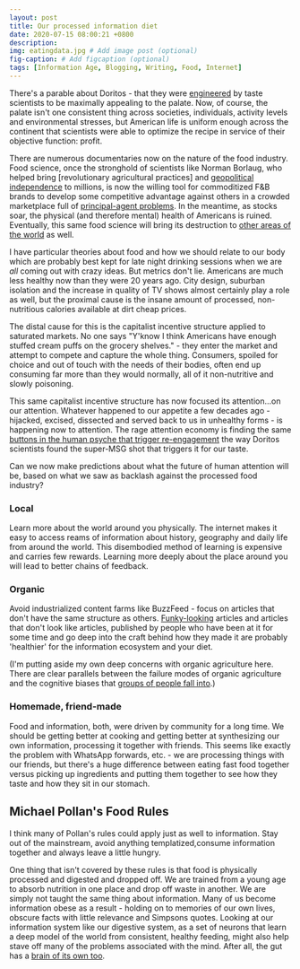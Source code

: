 ```yaml
---
layout: post
title: Our processed information diet
date: 2020-07-15 08:00:21 +0800
description: 
img: eatingdata.jpg # Add image post (optional)
fig-caption: # Add figcaption (optional)
tags: [Information Age, Blogging, Writing, Food, Internet]
---
```


There's a parable about Doritos - that they were [engineered](https://www.mashed.com/120166/untold-truth-doritos/) by taste scientists to be maximally appealing to the palate. Now, of course, the palate isn't one consistent thing across societies, individuals, activity levels and environmental stresses, but American life is uniform enough across the continent that scientists were able to optimize the recipe in service of their objective function: profit.

There are numerous documentaries now on the nature of the food industry. Food science, once the stronghold of scientists like Norman Borlaug, who helped bring [revolutionary agricultural practices] and [geopolitical independence](../bizarre-fertilizer)
 to millions, is now the willing tool for commoditized F&B brands to develop some competitive advantage against others in a crowded marketplace full of [principal-agent problems](https://en.wikipedia.org/wiki/Principal%E2%80%93agent_problem). In the meantime, as stocks soar, the physical (and therefore mental) health of Americans is ruined. Eventually, this same food science will bring its destruction to [other areas of the world](https://en.wikipedia.org/wiki/Obesity_in_Mexico) as well.

I have particular theories about food and how we should relate to our body which are probably best kept for late night drinking sessions when we are *all* coming out with crazy ideas. But metrics don't lie. Americans are much less healthy now than they were 20 years ago. City design, suburban isolation and the increase in quality of TV shows almost certainly play a role as well, but the proximal cause is the insane amount of processed, non-nutritious calories available at dirt cheap prices.

The distal cause for this is the capitalist incentive structure applied to saturated markets. No one says "Y'know I think Americans have enough stuffed cream puffs on the grocery shelves." - they enter the market and attempt to compete and capture the whole thing. Consumers, spoiled for choice and out of touch with the needs of their bodies, often end up consuming far more than they would normally, all of it non-nutritive and slowly poisoning.

This same capitalist incentive structure has now focused its attention...on our attention. Whatever happened to our appetite a few decades ago - hijacked, excised, dissected and served back to us in unhealthy forms - is happening now to attention. The rage attention economy is finding the same [buttons in the human psyche that trigger re-engagement](https://www.youtube.com/watch?v=rE3j_RHkqJc) the way Doritos scientists found the super-MSG shot that triggers it for our taste. 

Can we now make predictions about what the future of human attention will be, based on what we saw as backlash against the processed food industry?

### Local
Learn more about the world around you physically. The internet makes it easy to access reams of information about history, geography and daily life from around the world. This disembodied method of learning is expensive and carries few rewards. Learning more deeply about the place around you will lead to better chains of feedback.

### Organic
Avoid industrialized content farms like BuzzFeed - focus on articles that don't have the same structure as others. [Funky-looking](https://en.wikipedia.org/wiki/Heirloom_tomato) articles and articles that don't look like articles, published by people who have been at it for some time and go deep into the craft behind how they made it are probably 'healthier' for the information ecosystem and your diet.

(I'm putting aside my own deep concerns with organic agriculture here. There are clear parallels between the failure modes of organic agriculture and the cognitive biases that [groups of people fall into](https://en.wikipedia.org/wiki/List_of_dates_predicted_for_apocalyptic_events).)

### Homemade, friend-made
Food and information, both, were driven by community for a long time. We should be getting better at cooking and getting better at synthesizing our own information, processing it together with friends. This seems like exactly the problem with WhatsApp forwards, etc. - we are processing things with our friends, but there's a huge difference between eating fast food together versus picking up ingredients and putting them together to see how they taste and how they sit in our stomach.


## Michael Pollan's Food Rules
I think many of Pollan's rules could apply just as well to information. Stay out of the mainstream, avoid anything templatized,consume information together and always leave a little hungry.


One thing that isn't covered by these rules is that food is physically processed and digested and dropped off. We are trained from a young age to absorb nutrition in one place and drop off waste in another. We are simply not taught the same thing about information. Many of us become information obese as a result - holding on to memories of our own lives, obscure facts with little relevance and Simpsons quotes. Looking at our information system like our digestive system, as a set of neurons that learn a deep model of the world from consistent, healthy feeding, might also help stave off many of the problems associated with the mind. After all, the gut has a [brain of its own too](https://en.wikipedia.org/wiki/Enteric_nervous_system).  
